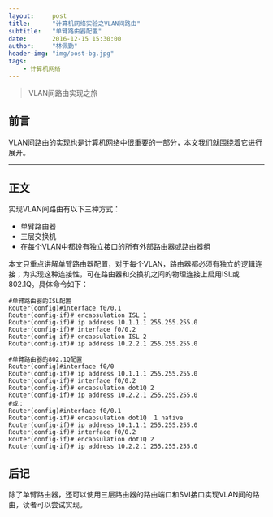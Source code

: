 ```yaml
---
layout:     post
title:      "计算机网络实验之VLAN间路由"
subtitle:   "单臂路由器配置"
date:       2016-12-15 15:30:00
author:     "林佩勤"
header-img: "img/post-bg.jpg"
tags:
    - 计算机网络
---
```


> VLAN间路由实现之旅


## 前言

VLAN间路由的实现也是计算机网络中很重要的一部分，本文我们就围绕着它进行展开。

---

## 正文

实现VLAN间路由有以下三种方式：

- 单臂路由器
- 三层交换机
- 在每个VLAN中都设有独立接口的所有外部路由器或路由器组

本文只重点讲解单臂路由器配置，对于每个VLAN，路由器都必须有独立的逻辑连接；为实现这种连接性，可在路由器和交换机之间的物理连接上启用ISL或802.1Q。具体命令如下：

```shell
#单臂路由器的ISL配置
Router(config)#interface f0/0.1
Router(config-if)# encapsulation ISL 1
Router(config-if)# ip address 10.1.1.1 255.255.255.0
Router(config-if)# interface f0/0.2
Router(config-if)# encapsulation ISL 2
Router(config-if)# ip address 10.2.2.1 255.255.255.0

#单臂路由器的802.1Q配置
Router(config)#interface f0/0
Router(config-if)# ip address 10.1.1.1 255.255.255.0
Router(config-if)# interface f0/0.2
Router(config-if)# encapsulation dot1Q 2
Router(config-if)# ip address 10.2.2.1 255.255.255.0
#或：
Router(config)#interface f0/0.1
Router(config-if)# encapsulation dot1Q  1 native
Router(config-if)# ip address 10.1.1.1 255.255.255.0
Router(config-if)# interface f0/0.2
Router(config-if)# encapsulation dot1Q 2 
Router(config-if)# ip address 10.2.2.1 255.255.255.0
```

## 后记

除了单臂路由器，还可以使用三层路由器的路由端口和SVI接口实现VLAN间的路由，读者可以尝试实现。